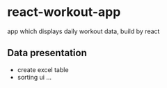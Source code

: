 # react-workout-app
app which displays daily workout data, build by react

## Data presentation
* create excel table
* sorting ui
...